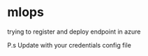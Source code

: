 # mlops
trying to register and deploy endpoint in azure

P.s Update with your credentials config file
